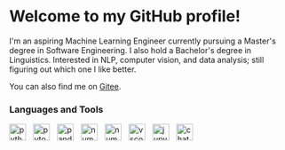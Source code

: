 # Welcome to my GitHub profile!

I'm an aspiring Machine Learning Engineer currently pursuing a Master's degree in Software Engineering. I also hold a Bachelor's degree in Linguistics. Interested in NLP, computer vision, and data analysis; still figuring out which one I like better.

You can also find me on <a href="https://gitee.com/malymary" title="gitee">Gitee</a>.

### Languages and Tools

<a href="https://www.python.org/" title="Python">
<img align="left" alt="python" width="30px" style="padding-right:10px;"
src="https://cdn.jsdelivr.net/gh/devicons/devicon/icons/python/python-original.svg" />
</a>

<a href="https://pytorch.org/" title="PyTorch">
<img align="left" alt="pytorch" width="30px" style="padding-right:10px;" src="https://cdn.jsdelivr.net/gh/devicons/devicon/icons/pytorch/pytorch-original.svg"/>
</a>

<a href="https://pandas.pydata.org/" title="Pandas">
<img align="left" alt="pandas" width="30px" style="padding-right:10px;"
src="https://cdn.jsdelivr.net/gh/devicons/devicon/icons/pandas/pandas-original.svg"/>
</a>

<a href="https://numpy.org/" title="NumPy">
<img align="left" alt="numpy" width="30px" style="padding-right:10px;"
src="https://cdn.jsdelivr.net/gh/devicons/devicon/icons/numpy/numpy-original.svg"/>
</a>

<a href="https://numpy.org/" title="Seaborn">
<img align="left" alt="numpy" width="30px" style="padding-right:10px;"
src="https://seaborn.pydata.org/_images/logo-mark-lightbg.svg"/>
</a>

<a href="https://code.visualstudio.com/" title="Visual Studio">
<img align="left" alt="vscode" width="30px" style="padding-right:10px;"
src="https://cdn.jsdelivr.net/gh/devicons/devicon/icons/vscode/vscode-original.svg"/>
</a>

<a href="https://jupyter.org/" title="Jupyter">
<img align="left" alt="jupyter" width="30px" style="padding-right:10px;" src="https://cdn.jsdelivr.net/gh/devicons/devicon/icons/jupyter/jupyter-original.svg"/>
</a>

<a href="https://openai.com/blog/chatgpt" title="ChatGPT">
<img align="left" alt="chatgpt" width="30px" style="padding-right:10px;" src="https://upload.wikimedia.org/wikipedia/commons/0/04/ChatGPT_logo.svg"/>
</a>

<br />
